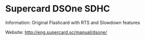 # Supercard DSOne SDHC

Information:
Original Flashcard with RTS and Slowdown features

Website:
http://eng.supercard.sc/manual/dsone/
